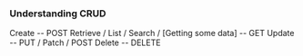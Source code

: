 ### Understanding CRUD

Create -- POST
Retrieve / List / Search / [Getting some data] -- GET
Update -- PUT / Patch / POST
Delete -- DELETE